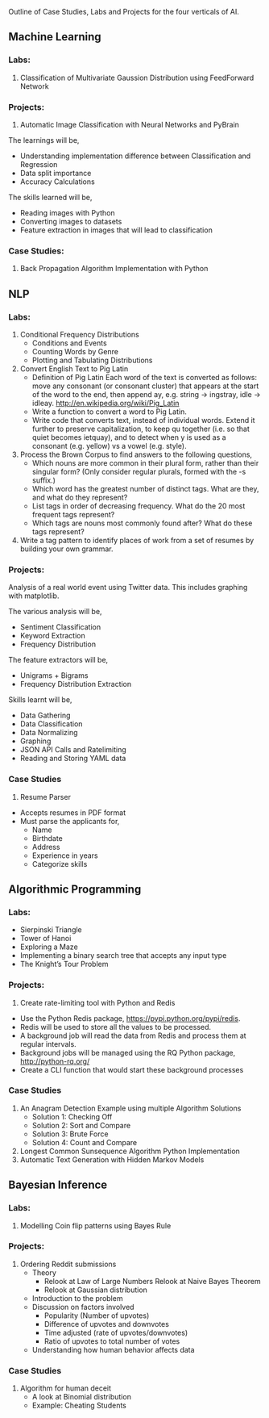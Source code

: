 Outline of Case Studies, Labs and Projects for the four verticals of AI.

## Machine Learning

### Labs:
1. Classification of Multivariate Gaussion Distribution using FeedForward Network

### Projects:
1. Automatic Image Classification with Neural Networks and PyBrain

The learnings will be,
- Understanding implementation difference between Classification and Regression
- Data split importance
- Accuracy Calculations

The skills learned will be,
- Reading images with Python
- Converting images to datasets
- Feature extraction in images that will lead to classification

### Case Studies:
1. Back Propagation Algorithm Implementation with Python

## NLP

### Labs:
1. Conditional Frequency Distributions
    - Conditions and Events
    - Counting Words by Genre
    - Plotting and Tabulating Distributions
2. Convert English Text to Pig Latin
    - Definition of Pig Latin Each word of the text is converted as follows: move any consonant (or consonant   cluster) that appears at the start of the word to the end, then append ay, e.g. string → ingstray, idle → idleay. http://en.wikipedia.org/wiki/Pig_Latin
    - Write a function to convert a word to Pig Latin.
    - Write code that converts text, instead of individual words. Extend it further to preserve capitalization, to keep qu together (i.e. so that quiet becomes ietquay), and to detect when y is used as a consonant (e.g. yellow) vs a vowel (e.g. style).
3. Process the Brown Corpus to find answers to the following questions,
    - Which nouns are more common in their plural form, rather than their singular form? (Only consider regular plurals, formed with the -s suffix.)
    - Which word has the greatest number of distinct tags. What are they, and what do they represent?
    - List tags in order of decreasing frequency. What do the 20 most frequent tags represent?
    - Which tags are nouns most commonly found after? What do these tags represent?
4. Write a tag pattern to identify places of work from a set of resumes by building your own grammar.

### Projects:
Analysis of a real world event using Twitter data. This includes graphing with matplotlib.

The various analysis will be,
- Sentiment Classification
- Keyword Extraction
- Frequency Distribution

The feature extractors will be,
- Unigrams + Bigrams
- Frequency Distribution Extraction

Skills learnt will be,
- Data Gathering
- Data Classification
- Data Normalizing
- Graphing
- JSON API Calls and Ratelimiting
- Reading and Storing YAML data

### Case Studies
1. Resume Parser
- Accepts resumes in PDF format
- Must parse the applicants for,
    - Name
    - Birthdate
    - Address
    - Experience in years
    - Categorize skills

## Algorithmic Programming

### Labs:
- Sierpinski Triangle
- Tower of Hanoi
- Exploring a Maze
- Implementing a binary search tree that accepts any input type
- The Knight’s Tour Problem

### Projects:
1. Create rate-limiting tool with Python and Redis
  - Use the Python Redis package, https://pypi.python.org/pypi/redis.
  - Redis will be used to store all the values to be processed.
  - A background job  will read the data from Redis and process them at regular intervals.
  - Background jobs will be managed using the RQ Python package, http://python-rq.org/
  - Create a CLI function that would start these background processes

### Case Studies
1. An Anagram Detection Example using multiple Algorithm Solutions
    - Solution 1: Checking Off
    - Solution 2: Sort and Compare
    - Solution 3: Brute Force
    - Solution 4: Count and Compare
2. Longest Common Sunsequence Algorithm Python Implementation
3. Automatic Text Generation with Hidden Markov Models

## Bayesian Inference

### Labs:
1. Modelling Coin flip patterns using Bayes Rule

### Projects:
1. Ordering Reddit submissions
    - Theory
      - Relook at Law of Large Numbers Relook at Naive Bayes Theorem
      - Relook at Gaussian distribution
    - Introduction to the problem
    - Discussion on factors involved
      - Popularity (Number of upvotes)
      - Difference of upvotes and downvotes
      - Time adjusted (rate of upvotes/downvotes)
      - Ratio of upvotes to total number of votes
    - Understanding how human behavior affects data

### Case Studies
1. Algorithm for human deceit
    - A look at Binomial distribution
    - Example: Cheating Students
